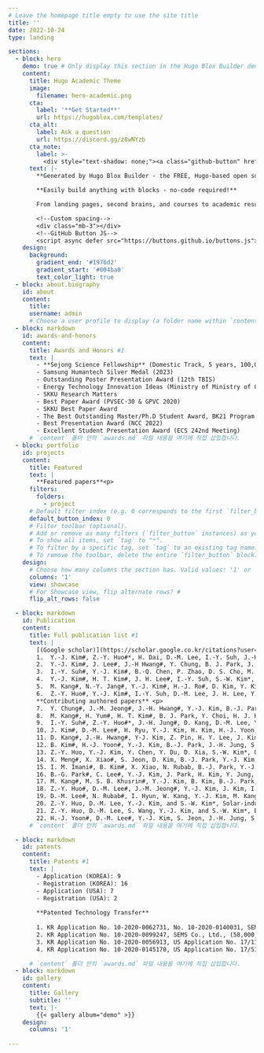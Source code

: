 ```yaml
---
# Leave the homepage title empty to use the site title
title: ''
date: 2022-10-24
type: landing

sections:
  - block: hero
    demo: true # Only display this section in the Hugo Blox Builder demo site
    content:
      title: Hugo Academic Theme
      image:
        filename: hero-academic.png
      cta:
        label: '**Get Started**'
        url: https://hugoblox.com/templates/
      cta_alt:
        label: Ask a question
        url: https://discord.gg/z8wNYzb
      cta_note:
        label: >-
          <div style="text-shadow: none;"><a class="github-button" href="https://github.com/HugoBlox/hugo-blox-builder" data-icon="octicon-star" data-size="large" data-show-count="true" aria-label="Star">Star Hugo Blox Builder</a></div><div style="text-shadow: none;"><a class="github-button" href="https://github.com/HugoBlox/theme-academic-cv" data-icon="octicon-star" data-size="large" data-show-count="true" aria-label="Star">Star the Academic template</a></div>
      text: |-
        **Generated by Hugo Blox Builder - the FREE, Hugo-based open source website builder trusted by 500,000+ sites.**

        **Easily build anything with blocks - no-code required!**

        From landing pages, second brains, and courses to academic resumés, conferences, and tech blogs.

        <!--Custom spacing-->
        <div class="mb-3"></div>
        <!--GitHub Button JS-->
        <script async defer src="https://buttons.github.io/buttons.js"></script>
    design:
      background:
        gradient_end: '#1976d2'
        gradient_start: '#004ba0'
        text_color_light: true
  - block: about.biography
    id: about
    content:
      title:  
      username: admin
      # Choose a user profile to display (a folder name within `content/authors/`)
  - block: markdown
    id: awards-and-honors
    content:
      title: Awards and Honors #1
      text: |
        - **Sejong Science Fellowship** (Domestic Track, 5 years, 100,000,000 KRW/year ≒ 72,000 USD/year) <p>*Allowed to be dispatched to overseas research institute for 1 year 
        - Samsung Humantech Silver Medal (2023)
        - Outstanding Poster Presentation Award (12th TBIS)
        - Energy Technology Innovation Ideas (Ministry of Ministry of Commerce Industry and Energy)
        - SKKU Research Matters
        - Best Paper Award (PVSEC-30 & GPVC 2020)
        - SKKU Best Paper Award
        - The Best Outstanding Master/Ph.D Student Award, BK21 Program
        - Best Presentation Award (NCC 2022)
        - Excellent Student Presentation Award (ECS 242nd Meeting)
      # `content` 폴더 안의 `awards.md` 파일 내용을 여기에 직접 삽입합니다.
  - block: portfolio
    id: projects
    content:
      title: Featured
      text: |
        **Featured papers**<p>
      filters:
        folders:
          - project
      # Default filter index (e.g. 0 corresponds to the first `filter_button` instance below).
      default_button_index: 0
      # Filter toolbar (optional).
      # Add or remove as many filters (`filter_button` instances) as you like.
      # To show all items, set `tag` to "*".
      # To filter by a specific tag, set `tag` to an existing tag name.
      # To remove the toolbar, delete the entire `filter_button` block.
    design:
      # Choose how many columns the section has. Valid values: '1' or '2'.
      columns: '1'
      view: showcase
      # For Showcase view, flip alternate rows? #
      flip_alt_rows: false

  - block: markdown
    id: Publication
    content:
      title: Full publication list #1
      text: |
        [(Google scholar)](https://scholar.google.co.kr/citations?user=hTVt6tEAAAAJ&hl=en)<p>**First authored papers**<p>
        1.	Y.-J. Kim#, Z.-Y. Huo#*, H. Dai, D.-M. Lee, I.-Y. Suh, J.-H. Hwang, Y. Chung, H. Y. Lee, Y. Du, W. Ding, X. Wang, S.-W. Kim*, Body-coupled energy enabling unrestricted microbial disinfection using polymer nanorods, Nature Water 2, 360-369 (2024), Covered by News & Views in Nature Water, Highlighted in Nature 628, 693 (2024) 
        2.	Y.-J. Kim#, J. Lee#, J.-H Hwang#, Y. Chung, B. J. Park, J. Kim, S.-H. Kim, H.-J. Yoon, S.-M. Park*, S.-W. Kim*, High-performing and capacitive-matched triboelectric implants driven by ultrasound, Advanced Materials 36, 2307194 (2024), Covered by Fobes, Parkinson’s News Today, News-medical, etc.
        3.	I.-Y. Suh#, Y.-J. Kim#, B.-Q. Chen, P. Zhao, D. S. Cho, M. Kang, Z.-Y. Huo*, S.-W. Kim*, Self-powered microbial blocking textile driven by triboelectric charges, Nano Energy 110, 108343 (2023)
        4.	Y.-J. Kim#, H. T. Kim#, J. H. Lee#, I.-Y. Suh, S.-W. Kim*, Self-powered Fine Dust Filtration System Using Triboelectrification Induced Electric Field, Nanoscale Research Letters 17, 1-9 (2022)
        5.	M. Kang#, N.-Y. Jang#, Y.-J. Kim#, H.-J. Ro#, D. Kim, Y. Kim, H. T. Kim, H. M. Kwon, J.-H. Ahn, B.-O. Choi, N.-H. Cho*, and S.-W. Kim*, Virus blocking textile for SARS-CoV-2 using human body triboelectric energy harvesting, Cell Reports Physical Science 3, 100813 (2022)
        6.	Z.-Y. Huo#, Y.-J. Kim#, I.-Y. Suh, D.-M. Lee, J. H. Lee, Y. Du, S. Wang, H.-J. Yoon, and S.-W. Kim*, Triboelectrification induced self-powered microbial disinfection using nanowire-enhanced localized electric field, Nature Communications 12, 1-11 (2021) Covered by domestic news (Dong-A Ilbo, etc.)<p>
        **Contributing authored papers** <p>
        7.	Y. Chung#, J.-M. Jeong#, J.-H. Hwang#, Y.-J. Kim, B.-J. Park, D. S. Cho, Y. Cho, S. J. Suh, B.-O. Choi, H. Park*, H.-J. Yoon*, S.-W. Kim*, Gigantic triboelectric power generation overcoming acoustic energy barrier using metal-liquid coupling, Joule, accepted
        8.	M. Kang#, H. Yum#, H. T. Kim#, B. J. Park, Y. Choi, H. J. Kim, Y. Cho, Y.-J. Kim, D.-M. Lee, D.-G. Lee, H.-C. Song, S. H. Nam, J. H. Lee*, B.-O. Choi*, S.-W. Kim*, Self-Powered Electrical Bandage Based on Body-Coupled Energy Harvesting, Advanced Materials, accepted 
        9.	I.-Y. Suh#, Z.-Y. Huo#*, J.-H. Jung#, D. Kang, D.-M. Lee, Y.-J. Kim, B. Kim, J. Jeon, P. Zhao, J. Shin, S. Kim, S.-W. Kim*, Highly efficient microbial inactivation enabled by tunneling charges injected through two-dimensional electronics, Science Advances 10, eadl5067 (2024)
        10.	J. Kim#, D.-M. Lee#, H. Ryu, Y.-J. Kim, H. Kim, H.-J. Yoon, M. Kang, S. S. Kwak*, S.-W. Kim*, Triboelectric Nanogenerators for Battery-Free Wireless Sensor System Using Multi-Degree of Freedom Vibration, Advanced Materials Technologies 9, 2301427 (2024)
        11.	D. Kang#, J.-H. Hwang#, Y-J. Kim, Z. Pin, H. Y. Lee, J. Kim, M. S. Shin, S. Jeon, S. Kim, S.-W. Kim*, Contact electrification controlled by material deformation-induced electronic structure changes, Materials Today 72, 109-116 (2023)
        12.	B. Kim#, H.-J. Yoon#, Y.-J. Kim, B.-J. Park, J.-H. Jung, S.-W. Kim*, Ultrasound-Driven Triboelectric Nanogenerator with Biocompatible 2-Hydroxyethyl Methacrylate, ACS Energy Letters 8, 3412 (2023)
        13.	Z.-Y. Huo, Y.-J. Kim, Y. Chen, Y. Du, D. Xia, S.-W. Kim*, Q. Yuan*, Hybrid energy harvesting systems for self-powered sustainable water purification by harnessing ambient energy, Frontiers of Environmental Science & Engineering 17, 118 (2023) (review articles)
        14.	X. Meng#, X. Xiao#, S. Jeon, D. Kim, B.-J. Park, Y.-J. Kim, N. Rubab, S. Kim, S.-W. Kim*, An Ultrasound‐Driven Bioadhesive Triboelectric Nanogenerator for Instant Wound Sealing and Electrically Accelerated Healing in Emergencies, Advanced Materials 35, 2209054 (2023)
        15.	I. M. Imani#, B. Kim#, X. Xiao, N. Rubab, B.-J. Park, Y.-J. Kim, P. Zhao, M. Kang, S.-W. Kim*, Ultrasound‐Driven On‐Demand Transient Triboelectric Nanogenerator for Subcutaneous Antibacterial Activity, Advanced Science 10, 2204801 (2023)
        16.	B.-G. Park#, C. Lee#, Y.-J. Kim, J. Park, H. Kim, Y. Jung, J. S. Ko, S.-W. Kim, J.-H. Lee*, H. Cho*, Toxic micro/nano particles removal in water via triboelectric nanogenerator, Nano Energy 100, 107433 (2022)
        17.	M. Kang#, M. S. B. Khusrin#, Y.-J. Kim, B. Kim, B.-J. Park, I. Hyun, I. M. Imani, B.-O. Choi, S.-W. Kim*, Nature-derived highly tribopositive ϰ-carrageenan-agar composite-based fully biodegradable triboelectric nanogenerators, Nano Energy 100, 107480 (2022)
        18.	Z.-Y. Huo#, D.-M. Lee#, J.-M. Jeong#, Y.-J. Kim, J. Kim, I.-Y. Suh, P. Xiong, S.-W Kim*, Microbial Disinfection with Supercoiling Capacitive Triboelectric Nanogenerator, Advanced Energy Materials 12, 2103680 (2022)
        19.	D.-M. Lee#, N. Rubab#, I. Hyun, W. Kang, Y.-J. Kim, M. Kang, B. O. Choi*, S.-W. Kim*, Ultrasound-mediated triboelectric nanogenerator for powering on-demand transient electronics, Science Advances 8, eabl8423 (2022)
        20.	Z.-Y. Huo, D.-M. Lee, Y.-J. Kim, and S.-W. Kim*, Solar-induced hybrid energy harvesters for advanced oxidation water treatment, iScience 24, 102808 (2021) (review articles)
        21.	Z.-Y. Huo, D.-M. Lee, S. Wang, Y.-J. Kim, and S.-W. Kim*, Emerging Energy Harvesting Materials and Devices for Self-Powered Water Disinfection, Small Methods 5, 2100093 (2021) (review articles)
        22.	H.-J. Yoon#, D.-M. Lee#, Y.-J. Kim, S. Jeon, J.-H. Jung, S. S. Kwak, J. Kim, S. Kim, Y. Kim, and S.-W. Kim*, Mechanoreceptor-Inspired Dynamic Mechanical Stimuli Perception based on Switchable Ionic Polarization, Advanced Functional Materials 31, 2100649 (2021)
      # `content` 폴더 안의 `awards.md` 파일 내용을 여기에 직접 삽입합니다.

  - block: markdown
    id: patents
    content:
      title: Patents #1
      text: |
        - Application (KOREA): 9
        - Registration (KOREA): 16
        - Application (USA): 7
        - Registration (USA): 2
        
        **Patented Technology Transfer**
        
        1. KR Application No. 10-2020-0062731, No. 10-2020-0140031, SEMS Co., Ltd., (85,000,000 KRW)<p>
        2. KR Application No. 10-2020-0099247, SEMS Co., Ltd., (58,000,000 KRW) <p>
        3. KR Application No. 10-2020-0056913, US Application No. 17/110,673, SEMS Co., Ltd., (79,000,000 KRW)<p>
        4. KR Application No. 10-2020-0145170, US Application No. 17/510,675 Energymining Co., Ltd., (300,000,000 KRW)<p>

      # `content` 폴더 안의 `awards.md` 파일 내용을 여기에 직접 삽입합니다.
  - block: markdown
    id: gallery
    content:
      title: Gallery
      subtitle: ''
      text: |-
        {{< gallery album="demo" >}}
    design:
      columns: '1'
  
---
```


